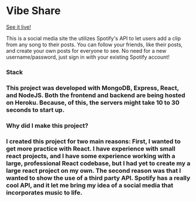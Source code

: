 <h1> Vibe Share </h1>
<a href="https://vibe-share.herokuapp.com/">See it live!</a>

This is a social media site the utilizes Spotify's API to let users add a clip from any song to their posts. You can follow your friends, like their posts, and create your own posts for everyone to see. No need for a new username/password, just sign in with your existing Spotify account!

<h3> Stack <h3> 
  
This project was developed with MongoDB, Express, React, and NodeJS.
Both the frontend and backend are being hosted on Heroku. Because, of this, the servers might take 10 to 30 seconds to start up.

<h3> Why did I make this project? <h3> 
  
I created this project for two main reasons: First, I wanted to get more practice with React. I have experience with small react projects, and I have some experience working with a large, professional React codebase, but I had yet to create my a large react project on my own. The second reason was that I wanted to show the use of a third party API. Spotify has a really cool API, and it let me bring my idea of a social media that incorporates music to life.
